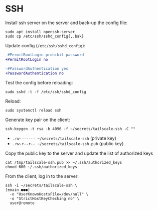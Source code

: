 # SSH

Install ssh server on the server and back-up the config file:
```
sudo apt install openssh-server
sudo cp /etc/ssh/sshd_config{,.bak}
```

Update config (`/etc/ssh/sshd_config`):
```diff
-#PermitRootLogin prohibit-password
+PermitRootLogin no

-#PasswordAuthentication yes
+PasswordAuthentication no
```

Test the config before reloading:
```
sudo sshd -t -f /etc/ssh/sshd_config
```

Reload:
```
sudo systemctl reload ssh
```

Generate key pair on the client:
```
ssh-keygen -t rsa -b 4096 -f ~/secrets/tailscale-ssh -C ""
```

- `.rw------- ~/secrets/tailscale-ssh` (private key)
- `.rw-r--r-- ~/secrets/tailscale-ssh.pub` (public key)

Copy the public key to the server and update the list of authorized keys
```
cat /tmp/tailscale-ssh.pub >> ~/.ssh/authorized_keys
chmod 600 ~/.ssh/authorized_keys
```

From the client, log in to the server:
```
ssh -i ~/secrets/tailscale-ssh \                                                                                                                                                                   [±main ●●●]
  -o "UserKnownHostsFile=/dev/null" \
  -o "StrictHostKeyChecking no" \
  user@remote
```
